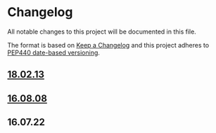 # Changelog
All notable changes to this project will be documented in this file.

The format is based on [Keep a Changelog][keep-a-changelog]
and this project adheres to [PEP440 date-based versioning][pep440-date].

[keep-a-changelog]: http://keepachangelog.com/en/1.0.0/
[pep440-date]: https://www.python.org/dev/peps/pep-0440/#support-for-date-based-version-identifiers

## [18.02.13]

## [16.08.08]

## 16.07.22

[18.02.13]: https://github.com/gift-surg/endocal/compare/v16.08.08...v18.02.13.dev0
[16.08.08]: https://github.com/gift-surg/endocal/compare/v16.07.22...v16.08.08

